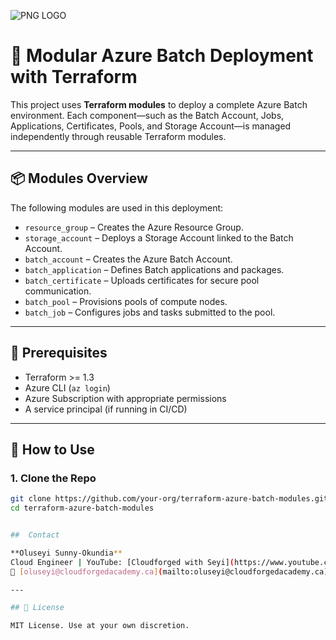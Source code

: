![PNG LOGO](https://github.com/user-attachments/assets/e0fba218-6059-4c69-9d46-c9354e392b93)

# 🚀                  Modular Azure Batch Deployment with Terraform

This project uses **Terraform modules** to deploy a complete Azure Batch environment. Each component—such as the Batch Account, Jobs, Applications, Certificates, Pools, and Storage Account—is managed independently through reusable Terraform modules.

---

## 📦 Modules Overview

The following modules are used in this deployment:

- `resource_group` – Creates the Azure Resource Group.
- `storage_account` – Deploys a Storage Account linked to the Batch Account.
- `batch_account` – Creates the Azure Batch Account.
- `batch_application` – Defines Batch applications and packages.
- `batch_certificate` – Uploads certificates for secure pool communication.
- `batch_pool` – Provisions pools of compute nodes.
- `batch_job` – Configures jobs and tasks submitted to the pool.

---

## 🧱 Prerequisites

- Terraform >= 1.3
- Azure CLI (`az login`)
- Azure Subscription with appropriate permissions
- A service principal (if running in CI/CD)

---

## 🔧 How to Use

### 1. Clone the Repo

```bash
git clone https://github.com/your-org/terraform-azure-batch-modules.git
cd terraform-azure-batch-modules


##  Contact

**Oluseyi Sunny-Okundia**
Cloud Engineer | YouTube: [Cloudforged with Seyi](https://www.youtube.com/@cloudforgedwithseyi)
📧 [oluseyi@cloudforgedacademy.ca](mailto:oluseyi@cloudforgedacademy.ca)

---

## 📄 License

MIT License. Use at your own discretion.

```
